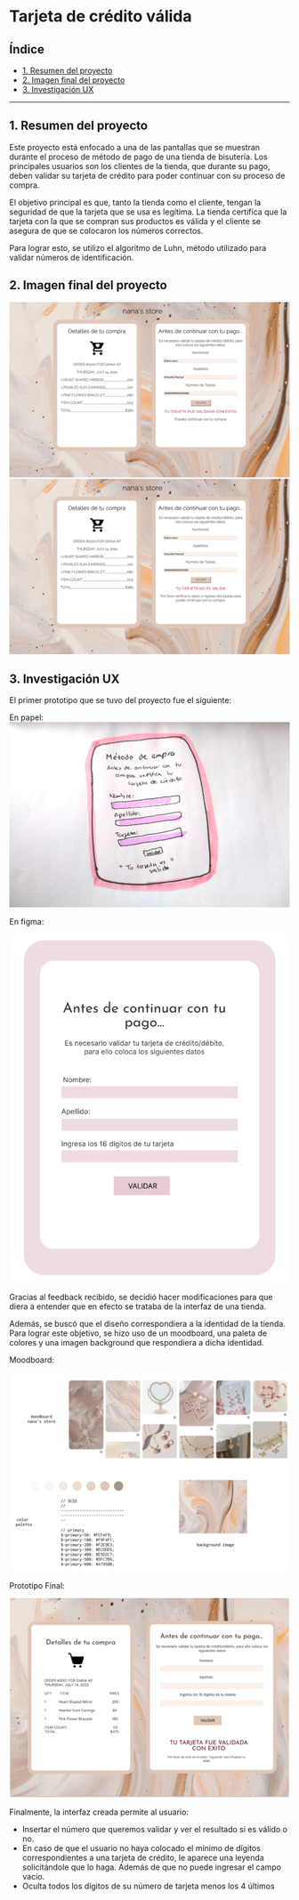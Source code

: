 # Tarjeta de crédito válida

## Índice

* [1. Resumen del proyecto](#1-resumen-del-proyecto)
* [2. Imagen final del proyecto](#2-imagen-final-del-proyecto)
* [3. Investigación UX](#3-investigación-ux)

***

## 1. Resumen del proyecto

Este proyecto está enfocado a una de las pantallas que se muestran durante el proceso de método de pago de una tienda de bisutería. Los principales usuarios son los clientes de la tienda, que durante su pago, deben validar su tarjeta de crédito para poder continuar con su proceso de compra.

El objetivo principal es que, tanto la tienda como el cliente, tengan la seguridad de que la tarjeta que se usa es legítima. La tienda certifica que la tarjeta con la que se compran sus productos es válida y el cliente se asegura de que se colocaron los números correctos.


Para lograr esto, se utilizo el algoritmo de Luhn, método utilizado para validar números de identificación.


## 2. Imagen final del proyecto

![pantalla tarjeta invalida](https://raw.githubusercontent.com/DianaAmpudia/CDMX013-card-validation/main/src/img/PF_TarjetaV.png)
![pantalla tarjeta invalida](https://raw.githubusercontent.com/DianaAmpudia/CDMX013-card-validation/main/src/img/PF_TarjetaI.png)

## 3. Investigación UX

El primer prototipo que se tuvo del proyecto fue el siguiente:

En papel:
![boceto](https://raw.githubusercontent.com/DianaAmpudia/CDMX013-card-validation/main/src/img/boceto.jpg)


En figma:

![figma1](https://raw.githubusercontent.com/DianaAmpudia/CDMX013-card-validation/main/src/img/Figma1.png)

Gracias al feedback recibido, se decidió hacer modificaciones para que diera a entender que en efecto se trataba de la interfaz de una tienda.

Además, se buscó que el diseño correspondiera a la identidad de la tienda. Para lograr este objetivo, se hizo uso de un moodboard, una paleta de colores y una imagen background que respondiera a dicha identidad. 

Moodboard: 

![moodboard](https://raw.githubusercontent.com/DianaAmpudia/CDMX013-card-validation/main/src/img/moodboard.png)

Prototipo Final:

![figma2](https://raw.githubusercontent.com/DianaAmpudia/CDMX013-card-validation/main/src/img/Figma2.png)


Finalmente, la interfaz creada permite al usuario:
* Insertar el número que queremos validar y ver el resultado si es válido o no. 
* En caso de que el usuario no haya colocado el mínimo de dígitos correspondientes a una tarjeta de crédito, le aparece una leyenda solicitándole que lo haga. Además  de que no puede ingresar el campo vacío.
* Oculta todos los dígitos de su número de tarjeta menos los 4 últimos
